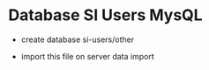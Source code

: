 # Database SI Users MysQL

- create database si-users/other

- import this file on server data import
